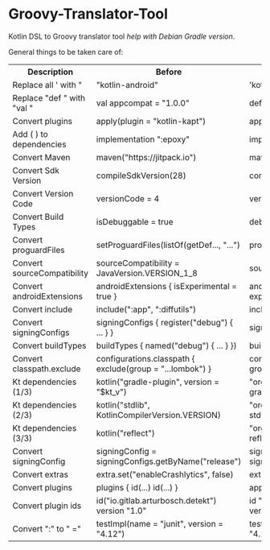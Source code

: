 # Groovy-Translator-Tool
Kotlin DSL to Groovy translator tool *help with Debian Gradle version*.

General things to be taken care of:

<table>
    <th>Description</th>
    <th>Before</th>
    <th>After</th>
    <tr>
        <td>Replace all ' with "</td>
        <td>"kotlin-android"</td>
        <td>'kotlin-android'</td>
    </tr>
    <tr>
        <td>Replace "def " with "val "</td>
        <td>val appcompat = "1.0.0"</td>
        <td>def appcompat = "1.0.0"</td>
    </tr>
    <tr>
        <td>Convert plugins</td>
        <td>apply(plugin = "kotlin-kapt")</td>
        <td>apply plugin: "kotlin-kapt"</td>
    </tr>
    <tr>
        <td>Add ( ) to dependencies</td>
        <td>implementation ":epoxy"</td>
        <td>implementation(":epoxy")</td>
    </tr>
    <tr>
        <td>Convert Maven</td>
        <td>maven("https://jitpack.io")</td>
        <td>maven { url "https://jitpack.io" }</td>
    </tr>
    <tr>
        <td>Convert Sdk Version</td>
        <td>compileSdkVersion(28)</td>
        <td>compileSdkVersion 28</td>
    </tr>
    <tr>
        <td>Convert Version Code</td>
        <td>versionCode = 4</td>
        <td>versionCode 4</td>
    </tr>
    <tr>
        <td>Convert Build Types</td>
        <td>isDebuggable = true</td>
        <td>debuggable true</td>
    </tr>
    <tr>
        <td>Convert proguardFiles</td>
        <td>setProguardFiles(listOf(getDef..., "...")</td>
        <td>proguardFiles getDef..., "..."</td>
    </tr>
    <tr>
        <td>Convert sourceCompatibility</td>
        <td>sourceCompatibility = JavaVersion.VERSION_1_8</td>
        <td>sourceCompatibility = "1.8"</td>
    </tr>
    <tr>
        <td>Convert androidExtensions</td>
        <td>androidExtensions { isExperimental = true }</td>
        <td>androidExtensions { experimental = true }</td>
    </tr>
    <tr>
        <td>Convert include</td>
        <td>include(":app", ":diffutils")</td>
        <td>include ":app", ":diffutils"</td>
    </tr>
    <tr>
        <td>Convert signingConfigs</td>
        <td>signingConfigs { register("debug") { ... } }</td>
        <td>signingConfigs { debug { ... } }</td>
    </tr>
    <tr>
        <td>Convert buildTypes</td>
        <td>buildTypes { named("debug") { ... } })</td>
        <td>buildTypes { debug { ... } }</td>
    </tr>
    <tr>
        <td>Convert classpath.exclude</td>
        <td>configurations.classpath { exclude(group = "...lombok") }</td>
        <td>configurations.classpath.exclude group: '...lombok'</td>
    </tr>
    <tr>
        <td>Kt dependencies (1/3)</td>
        <td>kotlin("gradle-plugin", version = "$kt_v")</td>
        <td>"org.jetbrains.kotlin:kotlin-gradle-plugin:$kt_v"</td>
    </tr>
    <tr>
        <td>Kt dependencies (2/3)</td>
        <td>kotlin("stdlib", KotlinCompilerVersion.VERSION)</td>
        <td>"org.jetbrains.kotlin:kotlin-stdlib:$kt_v"</td>
    </tr>
    <tr>
        <td>Kt dependencies (3/3)</td>
        <td>kotlin("reflect")</td>
        <td>"org.jetbrains.kotlin:kotlin-reflect"</td>
    </tr>
    <tr>
        <td>Convert signingConfig</td>
        <td>signingConfig = signingConfigs.getByName("release")</td>
        <td>signingConfig signingConfigs.release</td>
    </tr>
    <tr>
        <td>Convert extras</td>
        <td>extra.set("enableCrashlytics", false)</td>
        <td>ext.enableCrashlytics = false</td>
    </tr>
    <tr>
        <td>Convert plugins</td>
        <td>plugins { id(...) id(...) }</td>
        <td>apply(...) apply(...)</td>
    </tr>
    <tr>
        <td>Convert plugin ids</td>
        <td>id("io.gitlab.arturbosch.detekt") version "1.0"</td>
        <td>id "io.gitlab.arturbosch.detekt" version "1.0"</td>
    </tr>
    <tr>
        <td>Convert ":" to " ="</td>
        <td>testImpl(name = "junit", version = "4.12")</td>
        <td>testImpl(name: "junit", version: "4.12")</td>
    </tr>
</table>
